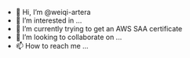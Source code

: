 - 👋 Hi, I’m @weiqi-artera
- 👀 I’m interested in ...
- 🌱 I’m currently trying to get an AWS SAA certificate
- 💞️ I’m looking to collaborate on ...
- 📫 How to reach me ...

<!---
weiqi-artera/weiqi-artera is a ✨ special ✨ repository because its `README.md` (this file) appears on your GitHub profile.
You can click the Preview link to take a look at your changes.
--->
